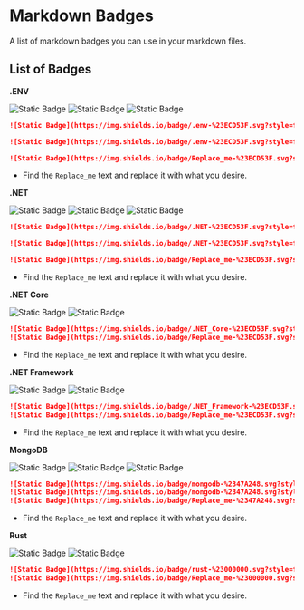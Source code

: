 # Markdown Badges
A list of markdown badges you can use in your markdown files.


## List of Badges

**.ENV**

![Static Badge](https://img.shields.io/badge/.env-%23ECD53F.svg?style=for-the-badge&logo=dotenv&logoColor=%23ECD53F&color=gray)
![Static Badge](https://img.shields.io/badge/.env-%23ECD53F.svg?style=for-the-badge&logo=dotenv&logoColor=white&color=%23ECD53F)
![Static Badge](https://img.shields.io/badge/Replace_me-%23ECD53F.svg?style=for-the-badge&logo=dotenv&logoColor=%23ECD53F&label=.ENV&labelColor=gray&color=%23ECD53F)

```md
![Static Badge](https://img.shields.io/badge/.env-%23ECD53F.svg?style=for-the-badge&logo=dotenv&logoColor=%23ECD53F&color=gray)

![Static Badge](https://img.shields.io/badge/.env-%23ECD53F.svg?style=for-the-badge&logo=dotenv&logoColor=white&color=%23ECD53F)

![Static Badge](https://img.shields.io/badge/Replace_me-%23ECD53F.svg?style=for-the-badge&logo=dotenv&logoColor=%23ECD53F&label=.ENV&labelColor=gray&color=%23ECD53F)
```
* Find the `Replace_me` text and replace it with what you desire.


**.NET**

![Static Badge](https://img.shields.io/badge/.NET-%23ECD53F.svg?style=for-the-badge&logo=dotnet&logoColor=%23ECD53F&color=gray)
![Static Badge](https://img.shields.io/badge/.NET-%23ECD53F.svg?style=for-the-badge&logo=dotnet&logoColor=white&color=%23512BD4)
![Static Badge](https://img.shields.io/badge/Replace_me-%23ECD53F.svg?style=for-the-badge&logo=dotnet&logoColor=white&label=.NET&labelColor=%23512BD4&color=gray)

```md
![Static Badge](https://img.shields.io/badge/.NET-%23ECD53F.svg?style=for-the-badge&logo=dotnet&logoColor=%23ECD53F&color=gray)

![Static Badge](https://img.shields.io/badge/.NET-%23ECD53F.svg?style=for-the-badge&logo=dotnet&logoColor=white&color=%23512BD4)

![Static Badge](https://img.shields.io/badge/Replace_me-%23ECD53F.svg?style=for-the-badge&logo=dotnet&logoColor=white&label=.NET&labelColor=%23512BD4&color=gray)
```
* Find the `Replace_me` text and replace it with what you desire.


**.NET Core**

![Static Badge](https://img.shields.io/badge/.NET_Core-%23ECD53F.svg?style=for-the-badge&logo=dotnet&logoColor=white&color=%23512BD4)
![Static Badge](https://img.shields.io/badge/Replace_me-%23ECD53F.svg?style=for-the-badge&logo=dotnet&logoColor=white&label=.NET%20Core&labelColor=%23512BD4&color=gray)

```md
![Static Badge](https://img.shields.io/badge/.NET_Core-%23ECD53F.svg?style=for-the-badge&logo=dotnet&logoColor=white&color=%23512BD4)
![Static Badge](https://img.shields.io/badge/Replace_me-%23ECD53F.svg?style=for-the-badge&logo=dotnet&logoColor=white&label=.NET%20Core&labelColor=%23512BD4&color=gray)
```
* Find the `Replace_me` text and replace it with what you desire.


**.NET Framework**

![Static Badge](https://img.shields.io/badge/.NET_Framework-%23ECD53F.svg?style=for-the-badge&logo=dotnet&logoColor=white&color=%23512BD4)
![Static Badge](https://img.shields.io/badge/Replace_me-%23ECD53F.svg?style=for-the-badge&logo=dotnet&logoColor=white&label=.NET%20Framework&labelColor=%23512BD4&color=gray)

```md
![Static Badge](https://img.shields.io/badge/.NET_Framework-%23ECD53F.svg?style=for-the-badge&logo=dotnet&logoColor=white&color=%23512BD4)
![Static Badge](https://img.shields.io/badge/Replace_me-%23ECD53F.svg?style=for-the-badge&logo=dotnet&logoColor=white&label=.NET%20Framework&labelColor=%23512BD4&color=gray)
```
* Find the `Replace_me` text and replace it with what you desire.


**MongoDB**

![Static Badge](https://img.shields.io/badge/mongodb-%2347A248.svg?style=for-the-badge&logo=mongodb&color=gray)
![Static Badge](https://img.shields.io/badge/mongodb-%2347A248.svg?style=for-the-badge&logo=mongodb&logoColor=white)
![Static Badge](https://img.shields.io/badge/Replace_me-%2347A248.svg?style=for-the-badge&logo=mongodb&logoColor=%2347A248&label=MONGODB&labelColor=gray&color=%2347A248)

```md
![Static Badge](https://img.shields.io/badge/mongodb-%2347A248.svg?style=for-the-badge&logo=mongodb&color=gray)
![Static Badge](https://img.shields.io/badge/mongodb-%2347A248.svg?style=for-the-badge&logo=mongodb&logoColor=white)
![Static Badge](https://img.shields.io/badge/Replace_me-%2347A248.svg?style=for-the-badge&logo=mongodb&logoColor=%2347A248&label=MONGODB&labelColor=gray&color=%2347A248)
```
* Find the `Replace_me` text and replace it with what you desire.
  

**Rust**

![Static Badge](https://img.shields.io/badge/rust-%23000000.svg?style=for-the-badge&logo=rust&logoColor=white&color=%23000000)
![Static Badge](https://img.shields.io/badge/Replace_me-%23000000.svg?style=for-the-badge&logo=rust&logoColor=white&label=Rust&labelColor=%23000000&color=gray)

```md
![Static Badge](https://img.shields.io/badge/rust-%23000000.svg?style=for-the-badge&logo=rust&logoColor=white&color=%23000000)
![Static Badge](https://img.shields.io/badge/Replace_me-%23000000.svg?style=for-the-badge&logo=rust&logoColor=white&label=Rust&labelColor=%23000000&color=gray)
```
* Find the `Replace_me` text and replace it with what you desire.